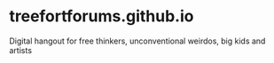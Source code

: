 # treefortforums.github.io
Digital hangout for free thinkers, unconventional weirdos, big kids and artists
